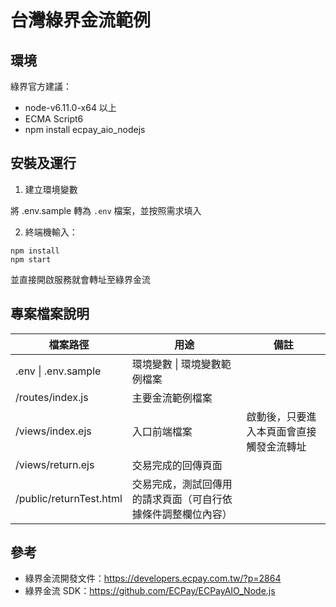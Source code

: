 # 台灣綠界金流範例

## 環境

綠界官方建議：
- node-v6.11.0-x64 以上
- ECMA Script6
- npm install ecpay_aio_nodejs

## 安裝及運行

1. 建立環境變數

將 .env.sample 轉為 `.env` 檔案，並按照需求填入

2. 終端機輸入：
```
npm install
npm start
```

並直接開啟服務就會轉址至綠界金流

## 專案檔案說明

<table>
  <thead>
    <tr>
      <th>檔案路徑</th>
      <th>用途</th>
      <th>備註</th>
    </tr>
  </thead>
  <tbody>
    <tr>
      <td>.env | .env.sample</td>
      <td>環境變數 | 環境變數範例檔案</td>
      <td></td>
    </tr>
    <tr>
      <td>/routes/index.js</td>
      <td>主要金流範例檔案</td>
      <td></td>
    </tr>
    <tr>
      <td>/views/index.ejs</td>
      <td>入口前端檔案</td>
      <td>啟動後，只要進入本頁面會直接觸發金流轉址</td>
    </tr>
    <tr>
      <td>/views/return.ejs</td>
      <td>交易完成的回傳頁面</td>
      <td></td>
    </tr>
    <tr>
      <td>/public/returnTest.html</td>
      <td>交易完成，測試回傳用的請求頁面（可自行依據條件調整欄位內容）</td>
      <td></td>
    </tr>
  </tbody>
</table>

## 參考

- 綠界金流開發文件：https://developers.ecpay.com.tw/?p=2864
- 綠界金流 SDK：https://github.com/ECPay/ECPayAIO_Node.js